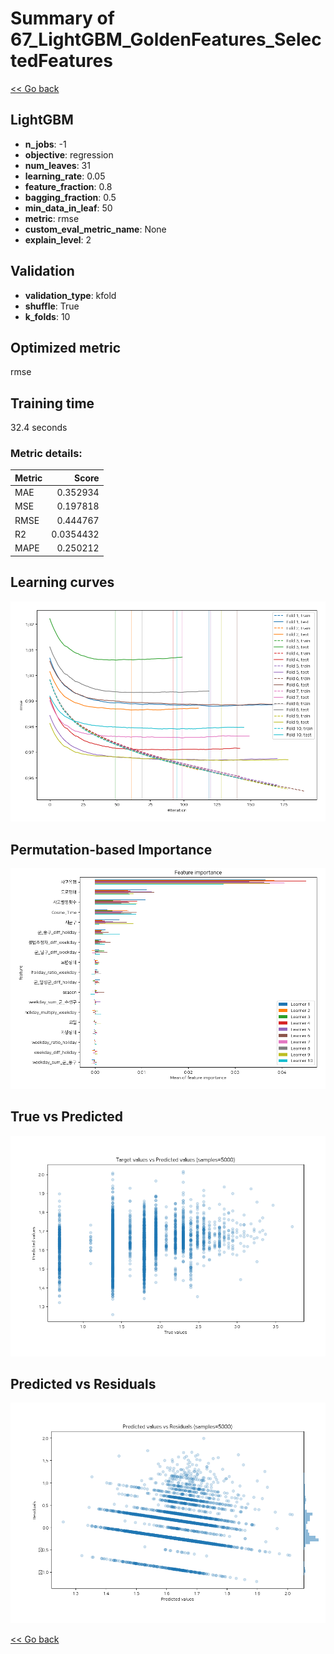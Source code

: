 # Summary of 67_LightGBM_GoldenFeatures_SelectedFeatures

[<< Go back](../README.md)


## LightGBM
- **n_jobs**: -1
- **objective**: regression
- **num_leaves**: 31
- **learning_rate**: 0.05
- **feature_fraction**: 0.8
- **bagging_fraction**: 0.5
- **min_data_in_leaf**: 50
- **metric**: rmse
- **custom_eval_metric_name**: None
- **explain_level**: 2

## Validation
 - **validation_type**: kfold
 - **shuffle**: True
 - **k_folds**: 10

## Optimized metric
rmse

## Training time

32.4 seconds

### Metric details:
| Metric   |     Score |
|:---------|----------:|
| MAE      | 0.352934  |
| MSE      | 0.197818  |
| RMSE     | 0.444767  |
| R2       | 0.0354432 |
| MAPE     | 0.250212  |



## Learning curves
![Learning curves](learning_curves.png)

## Permutation-based Importance
![Permutation-based Importance](permutation_importance.png)
## True vs Predicted

![True vs Predicted](true_vs_predicted.png)


## Predicted vs Residuals

![Predicted vs Residuals](predicted_vs_residuals.png)



[<< Go back](../README.md)
